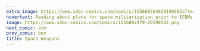 ```yaml
---
extra_image: https://www.smbc-comics.com/comics/155680264920190502after.png
hovertext: Reading about plans for space militarization prior to ICBMs were developing is both an enormous relief and a terrible disappointment.
image: https://www.smbc-comics.com/comics/1556802479-20190502.png
next_comic: atm
prev_comic: box
title: Space Weapons
---
```


